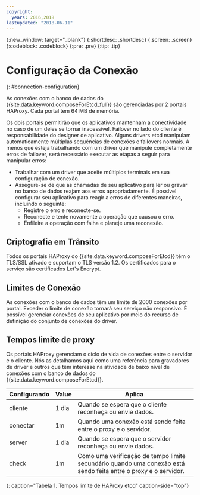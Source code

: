 ```yaml
---
copyright:
  years: 2016,2018
lastupdated: "2018-06-11"
---
```


{:new_window: target="_blank"}
{:shortdesc: .shortdesc}
{:screen: .screen}
{:codeblock: .codeblock}
{:pre: .pre}
{:tip: .tip}

# Configuração da Conexão
{: #connection-configuration}

As conexões com o banco de dados do {{site.data.keyword.composeForEtcd_full}} são gerenciadas por 2 portais HAProxy. Cada portal tem 64 MB de memória.

Os dois portais permitirão que os aplicativos mantenham a conectividade no caso de um deles se tornar inacessível. Failover no lado do cliente é responsabilidade do designer de aplicativo. Alguns drivers etcd manipulam automaticamente múltiplas sequências de conexões e failovers normais. A menos que esteja trabalhando com um driver que manipule completamente erros de failover, será necessário executar as etapas a seguir para manipular erros:

* Trabalhar com um driver que aceite múltiplos terminais em sua configuração de conexão.
* Assegure-se de que as chamadas de seu aplicativo para ler ou gravar no banco de dados reajam aos erros apropriadamente. É possível configurar seu aplicativo para reagir a erros de diferentes maneiras, incluindo o seguinte:
  - Registre o erro e reconecte-se.
  - Reconecte e tente novamente a operação que causou o erro.
  - Enfileire a operação com falha e planeje uma reconexão.

## Criptografia em Trânsito

Todos os portais HAProxy do {{site.data.keyword.composeForEtcd}} têm o TLS/SSL ativado e suportam o TLS versão 1.2. Os certificados para o serviço são certificados Let's Encrypt.

## Limites de Conexão

As conexões com o banco de dados têm um limite de 2000 conexões por portal. Exceder o limite de conexão tornará seu serviço não responsivo. É possível gerenciar conexões de seu aplicativo por meio do recurso de definição do conjunto de conexões do driver.

## Tempos limite de proxy

Os portais HAProxy gerenciam o ciclo de vida de conexões entre o servidor e o cliente. Nós as detalhamos aqui como uma referência para gravadores de driver e outros que têm interesse na atividade de baixo nível de conexões com o banco de dados do {{site.data.keyword.composeForEtcd}}.

Configurando | Value | Aplica
----------|-----------|-----------
cliente | 1 dia | Quando se espera que o cliente reconheça ou envie dados.
conectar | 1m | Quando uma conexão está sendo feita entre o proxy e o servidor.
server | 1 dia | Quando se espera que o servidor reconheça ou envie dados.
check | 1m | Como uma verificação de tempo limite secundário quando uma conexão está sendo feita entre o proxy e o servidor.
{: caption="Tabela 1. Tempos limite de HAProxy etcd" caption-side="top"}
